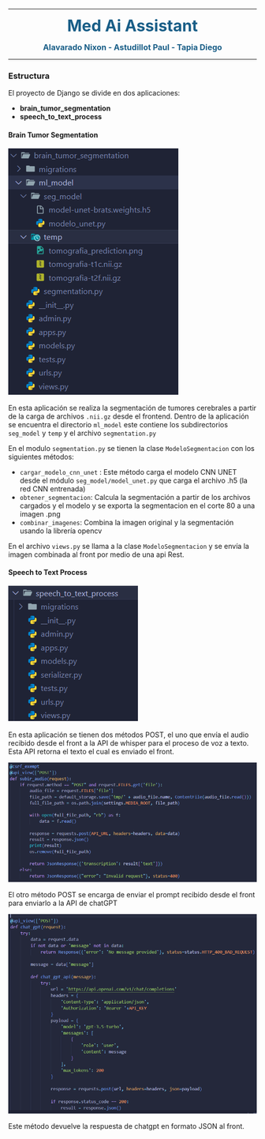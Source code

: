 <hr color="#D2BA05">

<font size="6" color="#195E87"><b><p align="center">Med Ai Assistant<p></b></font>
<font size="3" color="#195E87"><b><p align="center">Alavarado Nixon - Astudillot Paul - Tapia Diego <p></b></font>

<hr  color="#D2BA05" >

### Estructura

El proyecto de Django se divide en dos aplicaciones:
- **brain_tumor_segmentation**
- **speech_to_text_process**

#### Brain Tumor Segmentation

![app1](https://raw.githubusercontent.com/juandtap/MedAiBackend/voiceApi/screenshoots/app1.png)

En esta aplicación se realiza la segmentación de tumores cerebrales a partir de la carga de archivos `.nii.gz` desde el frontend.
Dentro de la aplicación se encuentra el directorio `ml_model` este contiene los subdirectorios `seg_model` y `temp` y el archivo `segmentation.py`

En el modulo `segmentation.py` se tienen la clase `ModeloSegmentacion` con los siguientes métodos:

- `cargar_modelo_cnn_unet` : Este método carga el modelo CNN UNET desde el módulo `seg_model/model_unet.py` que carga el archivo .h5 (la red CNN entrenada)
- `obtener_segmentacion`: Calcula la segmentación a partir de los archivos cargados y el modelo y se exporta la segmentacion en el corte 80 a una imagen .png
- `combinar_imagenes`: Combina la imagen original y la segmentación usando la librería opencv

En el archivo `views.py` se llama a la clase `ModeloSegmentacion` y se envía la imagen combinada al front por medio de una api Rest.

#### Speech to Text Process
![app2](https://raw.githubusercontent.com/juandtap/MedAiBackend/voiceApi/screenshoots/app2.png)

En esta aplicación se tienen dos métodos POST, el uno que envía el audio recibido desde el front a la API de whisper para el proceso de voz a texto.
Esta API retorna el texto el cual es enviado el front.

![app3](https://raw.githubusercontent.com/juandtap/MedAiBackend/voiceApi/screenshoots/app3.png)

El otro método POST se encarga de enviar el prompt recibido desde el front para enviarlo a la API de chatGPT

![app4](https://raw.githubusercontent.com/juandtap/MedAiBackend/voiceApi/screenshoots/app4.png)

Este método devuelve la respuesta de chatgpt en formato JSON al front.

